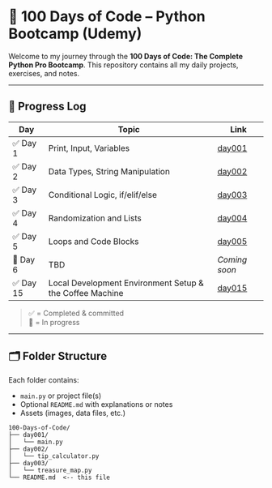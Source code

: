 # 💯 100 Days of Code – Python Bootcamp (Udemy)

Welcome to my journey through the **100 Days of Code: The Complete Python Pro Bootcamp**. This repository contains all my daily projects, exercises, and notes.

---

## 📅 Progress Log

| Day | Topic | Link |
|-----|-------|------|
| ✅ Day 1 | Print, Input, Variables | [day001](./day001) |
| ✅ Day 2 | Data Types, String Manipulation | [day002](./day002) |
| ✅ Day 3 | Conditional Logic, if/elif/else | [day003](./day003) |
| ✅ Day 4 | Randomization and Lists | [day004](./day004) |
| ✅ Day 5 | Loops and Code Blocks | [day005](./day005) |
| 🚧 Day 6 | TBD | _Coming soon_ |
| ✅ Day 15 | Local Development Environment Setup & the Coffee Machine | [day015](./day015) |

> ✅ = Completed & committed  
> 🚧 = In progress  

---

## 🗂️ Folder Structure

Each folder contains:
- `main.py` or project file(s)
- Optional `README.md` with explanations or notes
- Assets (images, data files, etc.)

```text
100-Days-of-Code/
├── day001/
│   └── main.py
├── day002/
│   └── tip_calculator.py
├── day003/
│   └── treasure_map.py
└── README.md  <-- this file
